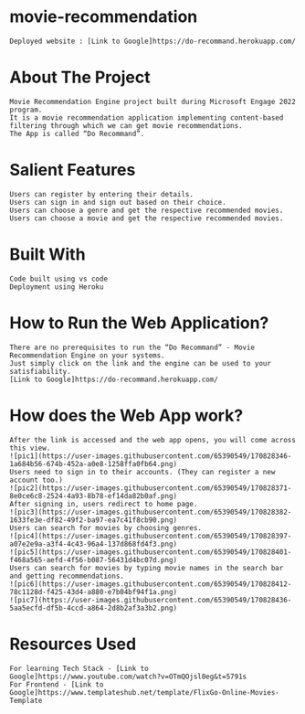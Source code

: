 # movie-recommendation
	Deployed website : [Link to Google]https://do-recommand.herokuapp.com/

# About The Project
	Movie Recommendation Engine project built during Microsoft Engage 2022 program.
	It is a movie recommendation application implementing content-based filtering through which we can get movie recommendations.
	The App is called “Do Recommand”.
# Salient Features
	Users can register by entering their details.
	Users can sign in and sign out based on their choice.
	Users can choose a genre and get the respective recommended movies.
	Users can choose a movie and get the respective recommended movies.
# Built With
	Code built using vs code
	Deployment using Heroku
# How to Run the Web Application?
	There are no prerequisites to run the “Do Recommand” - Movie Recommendation Engine on your systems.
	Just simply click on the link and the engine can be used to your satisfiability.
	[Link to Google]https://do-recommand.herokuapp.com/
# How does the Web App work?
	After the link is accessed and the web app opens, you will come across this view.
	![pic1](https://user-images.githubusercontent.com/65390549/170828346-1a684b56-674b-452a-a0e8-1258ffa0fb64.png)
	Users need to sign in to their accounts. (They can register a new account too.)
	![pic2](https://user-images.githubusercontent.com/65390549/170828371-8e0ce6c8-2524-4a93-8b78-ef14da82b0af.png)
	After signing in, users redirect to home page.
	![pic3](https://user-images.githubusercontent.com/65390549/170828382-1633fe3e-df82-49f2-ba97-ea7c41f8cb90.png)
	Users can search for movies by choosing genres.
	![pic4](https://user-images.githubusercontent.com/65390549/170828397-a07e2e9a-a3f4-4c43-96a4-137d868fd4f3.png)
	![pic5](https://user-images.githubusercontent.com/65390549/170828401-f468a565-aefd-4f56-b087-56431d4bc07d.png)
	Users can search for movies by typing movie names in the search bar and getting recommendations.
	![pic6](https://user-images.githubusercontent.com/65390549/170828412-78c1128d-f425-43d4-a880-e7b04bf94f1a.png)	
	![pic7](https://user-images.githubusercontent.com/65390549/170828436-5aa5ecfd-df5b-4ccd-a864-2d8b2af3a3b2.png)
# Resources Used
	For learning Tech Stack - [Link to Google]https://www.youtube.com/watch?v=OTmQOjsl0eg&t=5791s
	For Frontend - [Link to Google]https://www.templateshub.net/template/FlixGo-Online-Movies-Template

